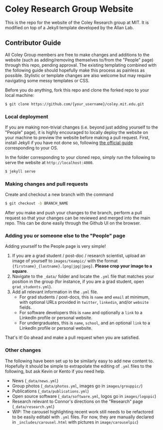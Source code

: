 # Coley Research Group Website

This is the repo for the website of the Coley Research group at MIT. It is modified on top of a Jekyll template developed by the Allan Lab.

## Contributor Guide

All Coley Group members are free to make changes and additions to the website (such as adding/removing themselves to/from the "People" page) through this repo, pending approval. The existing templating combined with the following guide should hopefully make this process as painless as possible. Stylistic or template changes are also welcome but may require navigating some messy templates or CSS.

Before you do anything, fork this repo and clone the forked repo to your local machine:
```bash
$ git clone https://github.com/{your_username}/coley.mit.edu.git
```

### Local deployment

If you are making non-trivial changes (i.e. beyond just adding yourself to the "People" page), it is highly encouraged to locally deploy the website on your machine to preview the website before making a pull request. First, install Jekyll if you have not done so, following [the official guide](https://jekyllrb.com/docs/installation/#requirements) corresponding to your OS. 

In the folder corresponding to your cloned repo, simply run the following to serve the website at `http://localhost:4000`.
```bash
$ jekyll serve
```

### Making changes and pull requests

Create and checkout a new branch with the command
```bash
$ git checkout -b BRANCH_NAME
```
After you make and push your changes to the branch, perform a pull request so that your changes can be reviewed and merged into the main repo. This can be done easily through the Github UI on the browser.

### Adding you or someone else to the "People" page

Adding yourself to the People page is very simple!
1. If you are a grad student / post-doc / research scientist, upload an image of yourself to `images/teampic/` with the format `{firstname}_{lastname}.[png|jpg|jpeg]`. **Please crop your image to a square**.
2. Navigate to the `_data/` folder and locate the `.yml` file that matches your position in the group (for instance, if you are a grad student, open `grad_students.yml`). 
3. Add all relevant information in the `.yml` file. 
    - For grad students / post-docs, this is `name` and `email` at minimum, with optional URLs provided in `twitter`, `linkedin`, and/or `website` fields.
    - For software developers this is `name` and optionally a `link` to a LinkedIn profile or personal website. 
    - For undergraduates, this is `name`, `school`, and an optional `link` to a LinkedIn profile or personal website. 

That's it! Go ahead and make a pull request when you are satisfied.

### Other changes

The following have been set up to be similarly easy to add new content to. Hopefully it should be simple to extrapolate the editing of `.yml` files to the following, but ask Kevin or Kento if you need help.
- News (`_data/news.yml`)
- Group photos (`_data/photos.yml`, images go in `images/grouppic/`)
- Publications (`_data/publications.yml`)
- Open source software (`_data/software.yml`, logos go in `images/logopic`)
- Research relevant to Connor's directions on the "Research" page (`_data/research.yml`)
- WIP: The carousel highlighting recent work still needs to be refactored to be easily editabl with `.yml` files. For now, they are manually declared in `_includes/carousel.html` with pictures in `image/carouselpic`)
